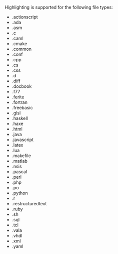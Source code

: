 Highlighting is supported for the following file types:
  * .actionscript
  * .ada
  * .asm
  * .c
  * .caml
  * .cmake
  * .common
  * .conf
  * .cpp
  * .cs
  * .css
  * .d
  * .diff
  * .docbook
  * .f77
  * .ferite
  * .fortran
  * .freebasic
  * .glsl
  * .haskell
  * .haxe
  * .html
  * .java
  * .javascript
  * .latex
  * .lua
  * .makefile
  * .matlab
  * .nsis
  * .pascal
  * .perl
  * .php
  * .po
  * .python
  * .r
  * .restructuredtext
  * .ruby
  * .sh
  * .sql
  * .tcl
  * .vala
  * .vhdl
  * .xml
  * .yaml
